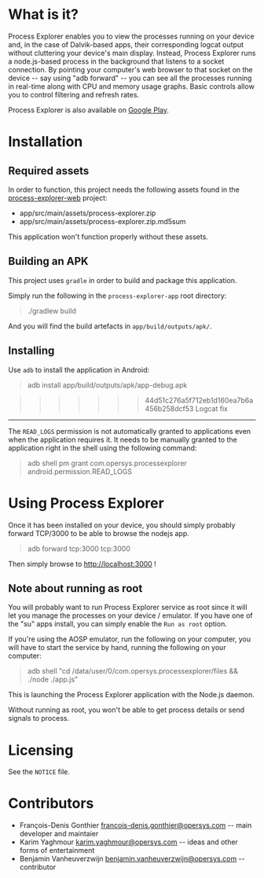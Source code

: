What is it?
===========

Process Explorer enables you to view the processes running on your device and,
in the case of Dalvik-based apps, their corresponding logcat output without
cluttering your device's main display. Instead, Process Explorer runs a
node.js-based process in the background that listens to a socket connection. By
pointing your computer's web browser to that socket on the device -- say using
"adb forward" -- you can see all the processes running in real-time along with
CPU and memory usage graphs. Basic controls allow you to control filtering and
refresh rates.

Process Explorer is also available on [Google Play](https://play.google.com/store/apps/details?id=com.opersys.processexplorer).

Installation
============

Required assets
---------------

In order to function, this project needs the following assets found in the
[process-explorer-web](https://github.com/opersys/process-explorer-web) project:

* app/src/main/assets/process-explorer.zip
* app/src/main/assets/process-explorer.zip.md5sum

This application won't function properly without these assets.

Building an APK
---------------

This project uses `gradle` in order to build and package this application.

Simply run the following in the `process-explorer-app` root directory:

> ./gradlew build

And you will find the build artefacts in `app/build/outputs/apk/`.

Installing
----------

Use `adb` to install the application in Android:

> adb install app/build/outputs/apk/app-debug.apk

>>>>>>> 44d51c276a5f712eb1d160ea7b6a456b258dcf53
Logcat fix
----------

The `READ_LOGS` permission is not automatically granted to applications
even when the application requires it. It needs to be manually granted to the
application right in the shell using the following command:

> adb shell pm grant com.opersys.processexplorer android.permission.READ_LOGS

Using Process Explorer
======================

Once it has been installed on your device, you should simply probably forward
TCP/3000 to be able to browse the nodejs app.

> adb forward tcp:3000 tcp:3000

Then simply browse to [http://localhost:3000](http://localhost:3000) !

Note about running as root
--------------------------

You will probably want to run Process Explorer service as root since it will
let you manage the processes on your device / emulator. If you have one of the
"su" apps install, you can simply enable the `Run as root` option.

If you're using the AOSP emulator, run the following on your computer, you will 
have to start the service by hand, running the following on your computer:

> adb shell "cd /data/user/0/com.opersys.processexplorer/files && ./node ./app.js"

This is launching the Process Explorer application with the Node.js daemon.

Without running as root, you won't be able to get process details or send signals
to process.

Licensing
=========

See the `NOTICE` file.

Contributors
============

* François-Denis Gonthier <francois-denis.gonthier@opersys.com> -- main developer and maintaier
* Karim Yaghmour <karim.yaghmour@opersys.com> -- ideas and other forms of entertainment
* Benjamin Vanheuverzwijn <benjamin.vanheuverzwijn@opersys.com> -- contributor
